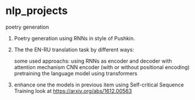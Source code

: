 # nlp_projects

poetry generation

1) Poetry generation using RNNs in style of Pushkin.

2) The the EN-RU translation task by different ways:

   some used approachs:
      using RNNs as encoder and decoder with attention mechanism
      CNN encoder (with or without positional encoding) 
      pretraining the language model
      using transformers
      
3) enhance one the models in previous item using Self-critical Sequence Training
    look at https://arxiv.org/abs/1612.00563    


